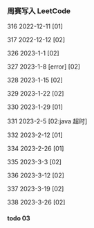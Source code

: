### 周赛写入 LeetCode

316 2022-12-11 [01]

317 2022-12-12 [02]

326 2023-1-1 [02]

327 2023-1-8 [error] [02]

328 2023-1-15 [02]

329 2023-1-22 [02]

330 2023-1-29 [01]

331 2023-2-5 [02:java 超时]

332 2023-2-12 [01]

334 2023-2-26 [01]

335 2023-3-3 [02]

336 2023-3-12 [02]

337 2023-3-19 [02]

338 2023-3-26 [02]

#### todo 03
